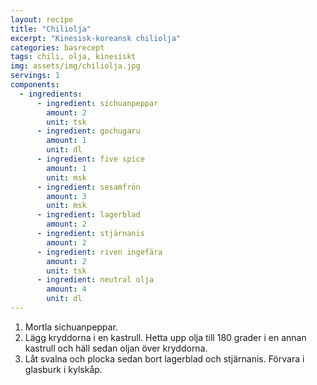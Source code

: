 ```yaml
---
layout: recipe
title: "Chiliolja"
excerpt: "Kinesisk-koreansk chiliolja"
categories: basrecept
tags: chili, olja, kinesiskt
img: assets/img/chiliolja.jpg
servings: 1
components:
  - ingredients:
      - ingredient: sichuanpeppar
        amount: 2
        unit: tsk
      - ingredient: gochugaru
        amount: 1
        unit: dl
      - ingredient: five spice
        amount: 1
        unit: msk
      - ingredient: sesamfrön
        amount: 3
        unit: msk
      - ingredient: lagerblad
        amount: 2
      - ingredient: stjärnanis
        amount: 2
      - ingredient: riven ingefära
        amount: 2
        unit: tsk
      - ingredient: neutral olja
        amount: 4
        unit: dl
---
```


1. Mortla sichuanpeppar.
2. Lägg kryddorna i en kastrull. Hetta upp olja till 180 grader i en annan kastrull och häll sedan oljan över kryddorna.
3. Låt svalna och plocka sedan bort lagerblad och stjärnanis. Förvara i glasburk i kylskåp.
